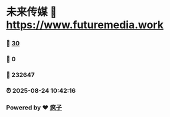 # 未来传媒 :link: https://www.futuremedia.work 
### :page_facing_up: [30](https://www.futuremedia.work/tag.html) 
### :speech_balloon: 0 
### :hibiscus: 232647 
### :alarm_clock: 2025-08-24 10:42:16 
### Powered by :heart: [疯子](https://github.com/granthuang999/Gmeek)
